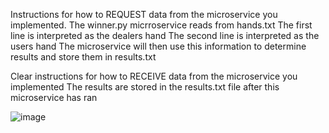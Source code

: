 Instructions for how to REQUEST data from the microservice you implemented.
  The winner.py micrroservice reads from hands.txt
  The first line is interpreted as the dealers hand
  The second line is interpreted as the users hand
  The microservice will then use this information to determine results and store them in results.txt
  
Clear instructions for how to RECEIVE data from the microservice you implemented
  The results are stored in the results.txt file after this microservice has ran

![image](https://user-images.githubusercontent.com/81586381/180944895-400c2b1e-7824-45d0-966e-61b3d1541f03.png)



